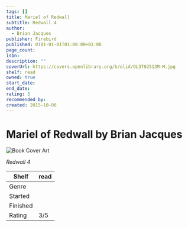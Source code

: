 ```yaml
---
tags: []
title: Mariel of Redwall
subtitle: Redwall 4
author:
  - Brian Jacques
publisher: Firebird
published: 0101-01-01T01:00:00+01:00
page_count:
isbn:
description: ""
coverUrl: https://covers.openlibrary.org/b/olid/OL3702513M-M.jpg
shelf: read
owned: true
start_date:
end_date:
rating: 3
recommended_by:
created: 2015-10-06
---
```


# Mariel of Redwall by Brian Jacques

![Book Cover Art](https://covers.openlibrary.org/b/olid/OL3702513M-M.jpg)

_Redwall 4_

| Shelf | read |
| --- | --- |
| Genre |  |
| Started |  |
| Finished |  |
| Rating | 3/5 |

